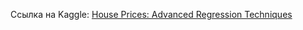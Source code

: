 Ссылка на Kaggle:
<a href="https://www.kaggle.com/c/house-prices-advanced-regression-techniques/overview">House Prices: Advanced Regression Techniques</a>
